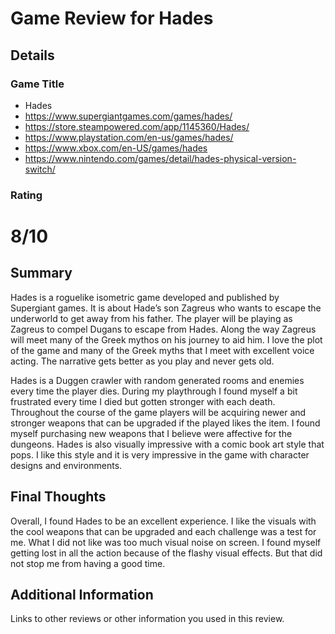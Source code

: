 # Game Review for Hades

## Details

### Game Title

* Hades
* https://www.supergiantgames.com/games/hades/
* https://store.steampowered.com/app/1145360/Hades/
* https://www.playstation.com/en-us/games/hades/
* https://www.xbox.com/en-US/games/hades
* https://www.nintendo.com/games/detail/hades-physical-version-switch/

### Rating

# 8/10

## Summary

Hades is a roguelike isometric game developed and published by Supergiant games. It is about Hade’s son Zagreus who wants to escape the underworld to get away from his father. The player will be playing as Zagreus to compel Dugans to escape from Hades. Along the way Zagreus will meet many of the Greek mythos on his journey to aid him. I love the plot of the game and many of the Greek myths that I meet with excellent voice acting. The narrative gets better as you play and never gets old.

Hades is a Duggen crawler with random generated rooms and enemies every time the player dies. During my playthrough I found myself a bit frustrated every time I died but gotten stronger with each death. Throughout the course of the game players will be acquiring newer and stronger weapons that can be upgraded if the played likes the item. I found myself purchasing new weapons that I believe were affective for the dungeons. Hades is also visually impressive with a comic book art style that pops. I like this style and it is very impressive in the game with character designs and environments.

## Final Thoughts

Overall, I found Hades to be an excellent experience. I like the visuals with the cool weapons that can be upgraded and each challenge was a test for me. What I did not like was too much visual noise on screen. I found myself getting lost in all the action because of the flashy visual effects. But that did not stop me from having a good time. 

## Additional Information

Links to other reviews or other information you used in this review.
